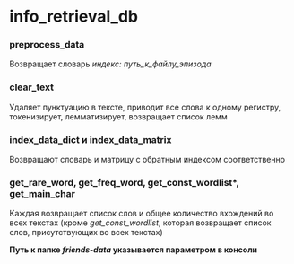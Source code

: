 # info_retrieval_db

### preprocess_data
Возвращает словарь _индекс: путь_к_файлу_эпизода_

### clear_text 
Удаляет пунктуацию в тексте, приводит все слова к одному регистру, токенизирует, лемматизирует, возвращает список лемм

### index_data_dict и index_data_matrix
Возвращают словарь и матрицу с обратным индексом соответственно

### get_rare_word, get_freq_word, get_const_wordlist*, get_main_char
Каждая возвращает список слов и общее количество вхождений во всех текстах (кроме _get_const_wordlist_, которая возвращает список слов, присутствующих во всех текстах)

**Путь к папке _friends-data_ указывается параметром в консоли**
